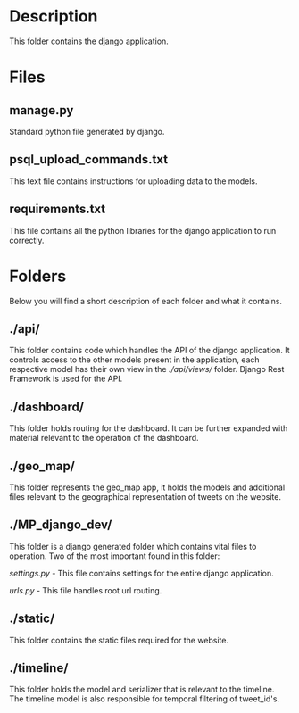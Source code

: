 # Description

This folder contains the django application.

# Files

## manage.py

Standard python file generated by django.

## psql_upload_commands.txt

This text file contains instructions for uploading data to the models.

## requirements.txt

This file contains all the python libraries for the django application to run correctly.

# Folders

Below you will find a short description of each folder and what it contains.

## ./api/

This folder contains code which handles the API of the django application.
It controls access to the other models present in the application, each respective model has their own view in the *./api/views/* folder.
Django Rest Framework is used for the API.

## ./dashboard/

This folder holds routing for the dashboard. It can be further expanded with material relevant to the operation of the dashboard.

## ./geo_map/

This folder represents the geo_map app, it holds the models and additional files relevant to the geographical representation of tweets on the website.

## ./MP_django_dev/

This folder is a django generated folder which contains vital files to operation.
Two of the most important found in this folder:

*settings.py* - This file contains settings for the entire django application.

*urls.py* - This file handles root url routing.

## ./static/

This folder contains the static files required for the website.

## ./timeline/

This folder holds the model and serializer that is relevant to the timeline.
The timeline model is also responsible for temporal filtering of tweet_id's.